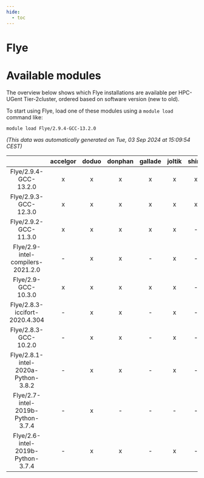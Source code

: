 ```yaml
---
hide:
  - toc
---
```


Flye
====

# Available modules


The overview below shows which Flye installations are available per HPC-UGent Tier-2cluster, ordered based on software version (new to old).

To start using Flye, load one of these modules using a `module load` command like:

```shell
module load Flye/2.9.4-GCC-13.2.0
```

*(This data was automatically generated on Tue, 03 Sep 2024 at 15:09:54 CEST)*  

| |accelgor|doduo|donphan|gallade|joltik|shinx|skitty|
| :---: | :---: | :---: | :---: | :---: | :---: | :---: | :---: |
|Flye/2.9.4-GCC-13.2.0|x|x|x|x|x|x|x|
|Flye/2.9.3-GCC-12.3.0|x|x|x|x|x|x|x|
|Flye/2.9.2-GCC-11.3.0|x|x|x|x|x|-|x|
|Flye/2.9-intel-compilers-2021.2.0|-|x|x|-|x|-|x|
|Flye/2.9-GCC-10.3.0|x|x|x|x|x|-|-|
|Flye/2.8.3-iccifort-2020.4.304|-|x|x|-|x|-|-|
|Flye/2.8.3-GCC-10.2.0|-|x|x|-|x|-|-|
|Flye/2.8.1-intel-2020a-Python-3.8.2|-|x|x|-|x|-|x|
|Flye/2.7-intel-2019b-Python-3.7.4|-|x|-|-|-|-|-|
|Flye/2.6-intel-2019b-Python-3.7.4|-|x|x|-|x|-|x|
